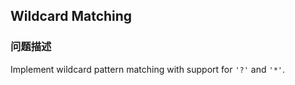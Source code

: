 ## Wildcard Matching  
### 问题描述
Implement wildcard pattern matching with support for `'?'` and `'*'`.
